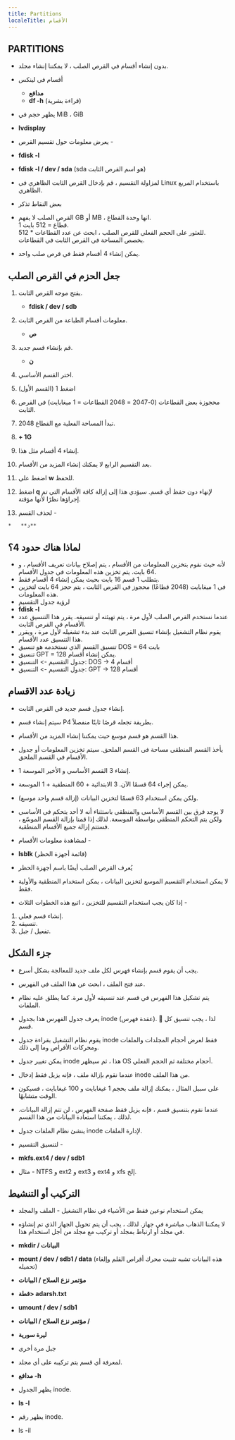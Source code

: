 ```yaml
---
title: Partitions
localeTitle: الأقسام
---
```

## PARTITIONS

*   بدون إنشاء أقسام في القرص الصلب ، لا يمكننا إنشاء مجلد.
    
*   أقسام في لينكس
    
    *   **مدافع**
    *   **df -h** (قراءة بشرية)
*   يظهر حجم في MiB ، GiB
    
*   **lvdisplay**
    
*   يعرض معلومات حول تقسيم القرص -
    
*   **fdisk -l**
    
*   **fdisk -l / dev / sda** (sda هو اسم القرص الثابت)
    
*   لمزاولة التقسيم ، قم بإدخال القرص الثابت الظاهري في Linux باستخدام المربع الظاهري.
    
*   بعض النقاط تذكر
    
*   القرص الصلب لا يفهم GB أو MB ، انها وحدة القطاع.  
    1 قطاع = 512 بايت.  
    للعثور على الحجم الفعلي للقرص الصلب ، ابحث عن عدد القطاعات \* 512.  
    يخصص المساحة في القرص الثابت في القطاعات.
    
*   يمكن إنشاء 4 أقسام فقط في قرص صلب واحد.
    

  

## جعل الحزم في القرص الصلب

1.  يفتح موجه القرص الثابت.
    
    *   **fdisk / dev / sdb**
2.  معلومات أقسام الطباعة من القرص الثابت.
    
    *   **ص**
3.  قم بإنشاء قسم جديد.
    
    *   **ن**
4.  اختر القسم الأساسي.
    
5.  اضغط 1 (القسم الأول)
    
6.  محجوزة بعض القطاعات (0-2047 = 2048 القطاعات = 1 ميغابايت) في القرص الثابت.
    
7.  تبدأ المساحة الفعلية مع القطاع 2048.
    
8.  **\+ 1G**
    
9.  إنشاء 4 أقسام مثل هذا.
    
10.  بعد التقسيم الرابع لا يمكنك إنشاء المزيد من الأقسام.
    
11.  اضغط على **w** للحفظ.
    
12.  اضغط **q** لإنهاء دون حفظ أي قسم. سيؤدي هذا إلى إزالة كافة الأقسام التي تم إجراؤها نظرًا لأنها مؤقتة.
    
13.  لحذف القسم -
    
    *   **د**

  

## لماذا هناك حدود 4؟

*   لأنه حيث نقوم بتخزين المعلومات من الأقسام ، يتم إصلاح بيانات تعريف الأقسام ، و 64 بايت. يتم تخزين هذه المعلومات في جدول الأقسام.
*   يتطلب 1 قسم 16 بايت بحيث يمكن إنشاء 4 أقسام فقط.
*   في 1 ميغابايت (2048 قطاعًا) محجوز في القرص الثابت ، يتم حجز 64 بايت لتخزين هذه المعلومات.
*   لرؤية جدول التقسيم
*   **fdisk -l**
*   عندما نستخدم القرص الصلب لأول مرة ، يتم تهيئته أو تنسيقه. يقرر هذا التنسيق عدد الأقسام في القرص الثابت.
*   يقوم نظام التشغيل بإنشاء تنسيق القرص الثابت عند بدء تشغيله لأول مرة ، ويقرر هذا التنسيق عدد الأقسام.
*   تنسيق القسم الذي نستخدمه هو تنسيق DOS = 64 بايت
*   تنسيق GPT = 128 يمكن إنشاء أقسام.
*   جدول التقسيم -> التنسيق: DOS -> 4 أقسام
*   جدول التقسيم -> التنسيق: GPT -> 128 أقسام

  

## زيادة عدد الاقسام

*   إنشاء جدول قسم جديد في القرص الثابت.
    
*   سيتم إنشاء قسم P4 بطريقة تجعله قرصًا ثابتًا منفصلاً.
    
*   هذا القسم هو قسم موسع حيث يمكننا إنشاء المزيد من الأقسام.
    
*   يأخذ القسم المنطقي مساحة في القسم الملحق. سيتم تخزين المعلومات أو جدول الأقسام في القسم الملحق.
    
*   إنشاء 3 القسم الأساسي و الأخير الموسعة 1.
    
*   يمكن إجراء 64 قسمًا الآن. 3 الابتدائية + 60 المنطقية + 1 الموسعة.
    
*   ولكن يمكن استخدام 63 قسمًا لتخزين البيانات (إزالة قسم واحد موسع).
    
*   لا يوجد فرق بين القسم الأساسي والمنطقي باستثناء أنه لا أحد يتحكم في الأساسي ولكن يتم التحكم المنطقي بواسطة الموسعة. لذلك إذا قمنا بإزالة القسم الموسّع ، فستتم إزالة جميع الأقسام المنطقية.
    
*   لمشاهدة معلومات الأقسام -
    
*   **lsblk** (قائمة أجهزة الحظر)
    
*   يُعرف القرص الصلب أيضًا باسم أجهزة الحظر
    
*   لا يمكن استخدام التقسيم الموسع لتخزين البيانات ، يمكن استخدام المنطقية والأولية فقط.
    
*   إذا كان يجب استخدام التقسيم للتخزين ، اتبع هذه الخطوات الثلاث -
    

1.  إنشاء قسم فعلي.
2.  تنسيقه.
3.  تفعيل / جبل.

  

## جزء الشكل

*   يجب أن يقوم قسم بإنشاء فهرس لكل ملف جديد للمعالجة بشكل أسرع.
    
*   عند فتح الملف ، ابحث عن هذا الملف في الفهرس.
    
*   يتم تشكيل هذا الفهرس في قسم عند تنسيقه لأول مرة. كما يطلق عليه نظام الملفات.
    
*   يعرف جدول الفهرس هذا بجدول inode (عقدة فهرس).  لذا ، يجب تنسيق كل قسم.
    
*   يقوم نظام التشغيل بقراءة جدول inode فقط لعرض أحجام المجلدات والملفات ومحركات الأقراص وما إلى ذلك.
    
*   يمكن تغيير جدول inode هذا ، ثم سيظهر OS أحجام مختلفة ثم الحجم الفعلي.
    
*   عندما نقوم بإزالة ملف ، فإنه يزيل فقط إدخال inode من هذا الملف.
    
*   على سبيل المثال ، يمكنك إزالة ملف بحجم 1 غيغابايت و 100 غيغابايت ، فسيكون الوقت متشابهًا.
    
*   عندما نقوم بتنسيق قسم ، فإنه يزيل فقط صفحة الفهرس ، لن تتم إزالة البيانات. لذلك ، يمكننا استعادة البيانات من هذا القسم.
    
*   ينشئ نظام الملفات جدول inode لإدارة الملفات.
    
*   لتنسيق التقسيم -
    
*   **mkfs.ext4 / dev / sdb1**
    
*   مثال - NTFS و ext2 و ext3 و ext4 و xfs إلخ.
    

  

## التركيب أو التنشيط

*   يمكن استخدام نوعين فقط من الأشياء في نظام التشغيل - الملف والمجلد
    
*   لا يمكننا الذهاب مباشرة في جهاز. لذلك ، يجب أن يتم تحويل الجهاز الذي تم إنشاؤه في مجلد أو ارتباط بمجلد أو تركيب مع مجلد من أجل استخدام هذا.
    
*   **mkdir / البيانات**
    
*   **mount / dev / sdb1 / data** (هذه البيانات تشبه تثبيت محرك أقراص القلم وإلغاء تحميله)
    
*   **مؤتمر نزع السلاح / البيانات**
    
*   **قطة> adarsh.txt**
    
*   **umount / dev / sdb1**
    
*   **مؤتمر نزع السلاح / البيانات /**
    
*   **ليرة سورية**
    
*   جبل مرة أخرى
    
*   لمعرفة أي قسم يتم تركيبه على أي مجلد.
    
*   **مدافع -h**
    
*   يظهر الجدول inode.
    
*   **ls -l**
    
*   يظهر رقم inode.
    
*   ls -il
